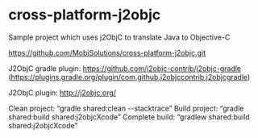 # cross-platform-j2objc
Sample project which uses j2ObjC to translate Java to Objective-C


https://github.com/MobiSolutions/cross-platform-j2objc.git

J2ObjC gradle plugin: https://github.com/j2objc-contrib/j2objc-gradle (https://plugins.gradle.org/plugin/com.github.j2objccontrib.j2objcgradle)

J2ObjC plugin: http://j2objc.org/

Clean project: “gradle shared:clean --stacktrace”
Build project: “gradle shared:build shared:j2objcXcode”
Complete build: “gradlew shared:build shared:j2objcXcode”